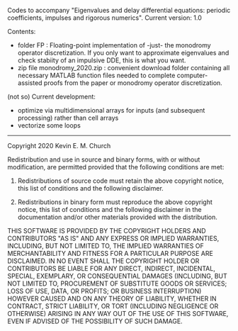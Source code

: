 Codes to accompany "Eigenvalues and delay differential equations: periodic coefficients, impulses and rigorous numerics".
Current version: 1.0

Contents: 
- folder FP : Floating-point implementation of -just- the monodromy operator discretization. If you only want to approximate eigenvalues and check stabiity of an impulsive DDE, this is what you want.
- zip file monodromy_2020.zip : convenient download folder containing all necessary MATLAB function files needed to complete computer-assisted proofs from the paper or monodromy operator discretization. 

(not so) Current development:
- optimize via multidimensional arrays for inputs (and subsequent processing) rather than cell arrays
- vectorize some loops

-----

Copyright 2020 Kevin E. M. Church

Redistribution and use in source and binary forms, with or without modification, are permitted provided that the following conditions are met:

1. Redistributions of source code must retain the above copyright notice, this list of conditions and the following disclaimer.

2. Redistributions in binary form must reproduce the above copyright notice, this list of conditions and the following disclaimer in the documentation and/or other materials provided with the distribution.

THIS SOFTWARE IS PROVIDED BY THE COPYRIGHT HOLDERS AND CONTRIBUTORS "AS IS" AND ANY EXPRESS OR IMPLIED WARRANTIES, INCLUDING, BUT NOT LIMITED TO, THE IMPLIED WARRANTIES OF MERCHANTABILITY AND FITNESS FOR A PARTICULAR PURPOSE ARE DISCLAIMED. IN NO EVENT SHALL THE COPYRIGHT HOLDER OR CONTRIBUTORS BE LIABLE FOR ANY DIRECT, INDIRECT, INCIDENTAL, SPECIAL, EXEMPLARY, OR CONSEQUENTIAL DAMAGES (INCLUDING, BUT NOT LIMITED TO, PROCUREMENT OF SUBSTITUTE GOODS OR SERVICES; LOSS OF USE, DATA, OR PROFITS; OR BUSINESS INTERRUPTION) HOWEVER CAUSED AND ON ANY THEORY OF LIABILITY, WHETHER IN CONTRACT, STRICT LIABILITY, OR TORT (INCLUDING NEGLIGENCE OR OTHERWISE) ARISING IN ANY WAY OUT OF THE USE OF THIS SOFTWARE, EVEN IF ADVISED OF THE POSSIBILITY OF SUCH DAMAGE.
